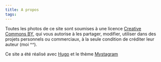 ```yaml
---
title: A propos
tags:
---
```


Toutes les photos de ce site sont soumises à une licence  [Creative Commons BY](https://creativecommons.org/licenses/by/4.0/deed.fr), qui vous autorise à les partager, modifier, utiliser dans des projets personnels ou commerciaux, à la seule condition de créditer leur auteur (moi ^^).

Ce site a été réalisé avec [Hugo](https://gohugo.io/) et le thème [Mystagram](https://github.com/jeremiecook/mystagram)

